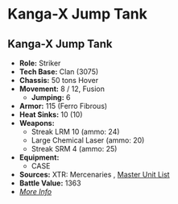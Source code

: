 # Kanga-X Jump Tank 

## Kanga-X Jump Tank 

- **Role:** Striker 
- **Tech Base:** Clan (3075) 
- **Chassis:** 50 tons Hover 
- **Movement:** 8 / 12, Fusion 
  - **Jumping:** 6 
- **Armor:** 115 (Ferro Fibrous) 
- **Heat Sinks:** 10 (10) 
- **Weapons:** 
  - Streak LRM 10 (ammo: 24) 
  - Large Chemical Laser (ammo: 20) 
  - Streak SRM 4 (ammo: 25) 
- **Equipment:** 
  - CASE 
- **Sources:** XTR: Mercenaries , [Master Unit List](http://masterunitlist.info/Unit/Details/1746) 
- **Battle Value:** 1363 
- [*More Info*](kanga-x_jump_tank/kanga-x_jump_tank.md) 

